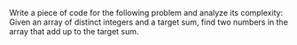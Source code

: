 Write a piece of code for the following problem and analyze its complexity: Given an array of distinct integers and a target sum, find two numbers in the array that add up to the target sum.